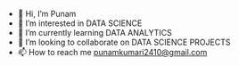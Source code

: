 - 👋 Hi, I’m Punam
- 👀 I’m interested in DATA SCIENCE 
- 🌱 I’m currently learning DATA ANALYTICS 
- 💞️ I’m looking to collaborate on DATA SCIENCE PROJECTS 
- 📫 How to reach me punamkumari2410@gmail.com

<!---
Punamkumari10/Punamkumari10 is a ✨ special ✨ repository because its `README.md` (this file) appears on your GitHub profile.
You can click the Preview link to take a look at your changes.
--->

